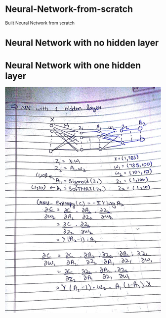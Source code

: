 # Neural-Network-from-scratch
Built Neural Network from scratch

# Neural Network with no hidden layer

# Neural Network with one hidden layer
![alt text](https://github.com/arshahuja/Neural-Network-from-scratch/blob/master/IMG-20181019-WA0005.jpg)
